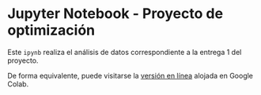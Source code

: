 # Jupyter Notebook - Proyecto de optimización

Este `ipynb` realiza el análisis de datos correspondiente a la entrega 1 del proyecto.

De forma equivalente, puede visitarse la [versión en línea](https://colab.research.google.com/drive/19F1sN8iQI8AoZL4dmJfjkY5azfXewJTh) alojada en Google Colab.